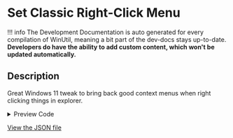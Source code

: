 # Set Classic Right-Click Menu 


!!! info
     The Development Documentation is auto generated for every compilation of WinUtil, meaning a bit part of the dev-docs stays up-to-date. **Developers do have the ability to add custom content, which won't be updated automatically.**


## Description

Great Windows 11 tweak to bring back good context menus when right clicking things in explorer.

<!-- BEGIN CUSTOM CONTENT -->

<!-- END CUSTOM CONTENT -->

<details>
<summary>Preview Code</summary>

```json
{
  "Content": "Set Classic Right-Click Menu ",
  "Description": "Great Windows 11 tweak to bring back good context menus when right clicking things in explorer.",
  "category": "z__Advanced Tweaks - CAUTION",
  "panel": "1",
  "Order": "a027_",
  "InvokeScript": [
    "\r\n      New-Item -Path \"HKCU:\\Software\\Classes\\CLSID\\{86ca1aa0-34aa-4e8b-a509-50c905bae2a2}\" -Name \"InprocServer32\" -force -value \"\"\r\n      Write-Host Restarting explorer.exe ...\r\n      $process = Get-Process -Name \"explorer\"\r\n      Stop-Process -InputObject $process\r\n      "
  ],
  "UndoScript": [
    "\r\n      Remove-Item -Path \"HKCU:\\Software\\Classes\\CLSID\\{86ca1aa0-34aa-4e8b-a509-50c905bae2a2}\" -Recurse -Confirm:$false -Force\r\n      # Restarting Explorer in the Undo Script might not be necessary, as the Registry change without restarting Explorer does work, but just to make sure.\r\n      Write-Host Restarting explorer.exe ...\r\n      $process = Get-Process -Name \"explorer\"\r\n      Stop-Process -InputObject $process\r\n      "
  ]
}
```
</details>



<!-- BEGIN SECOND CUSTOM CONTENT -->

<!-- END SECOND CUSTOM CONTENT -->

[View the JSON file](https://github.com/ChrisTitusTech/winutil/tree/main/config/tweaks.json)

